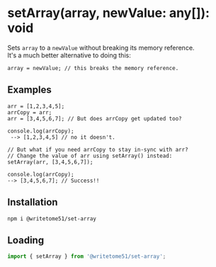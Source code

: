 # setArray(array, newValue: any[]): void

Sets `array` to a `newValue` without breaking its memory reference.  
It's a much better alternative to doing this:
```
array = newValue; // this breaks the memory reference.
```


## Examples
```
arr = [1,2,3,4,5];
arrCopy = arr;
arr = [3,4,5,6,7]; // But does arrCopy get updated too?

console.log(arrCopy);
 --> [1,2,3,4,5] // no it doesn't.
 
// But what if you need arrCopy to stay in-sync with arr? 
// Change the value of arr using setArray() instead:
setArray(arr, [3,4,5,6,7]);

console.log(arrCopy);
--> [3,4,5,6,7]; // Success!!
```

## Installation
`npm i @writetome51/set-array`

## Loading
```js
import { setArray } from '@writetome51/set-array';
```
